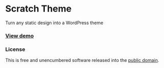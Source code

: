 # Scratch Theme

Turn any static design into a WordPress theme

### [View demo](https://www.taniarascia.com/scratch/demo)

### License

This is free and unencumbered software released into the [public domain](LICENSE.md).
